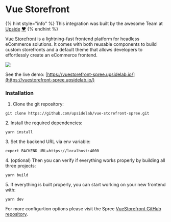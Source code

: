 # Vue Storefront

{% hint style="info" %}
This integration was built by the awesome Team at [Upside](https://upsidelab.io/) [❤️](https://emojipedia.org/red-heart/)
{% endhint %}

[Vue Storefront](https://www.vuestorefront.io/) is a lightning-fast frontend platform for headless eCommerce solutions. It comes with both reusable components to build custom storefronts and a default theme that allows developers to effortlessly create an eCommerce frontend.

![](../.gitbook/assets/screenshot-2021-10-05-at-11.19.20.png)

See the live demo: [https://vuestorefront-spree.upsidelab.io/](https://vuestorefront-spree.upsidelab.io/)

### Installation

1. Clone the git repository:

```
git clone https://github.com/upsidelab/vue-storefront-spree.git
```

&#x20;  2\.  Install the required dependencies:

```
yarn install
```

&#x20;  3\. Set the backend URL via env variable:

```
export BACKEND_URL=https://localhost:4000
```

&#x20;  4\. (optional) Then you can verify if everything works properly by building all three projects:

```
yarn build
```

&#x20;  5\. If everything is built properly, you can start working on your new frontend with:

```
yarn dev
```

For more configurtion options please visit the Spree [VueStorefront GitHub repository](https://github.com/vuestorefront/spree).
